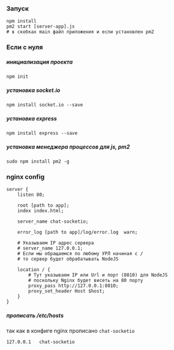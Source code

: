 ### Запуск
```text
npm install
pm2 start [server-app].js
# в скобках main файл приложения и если установлен pm2
```
### Если с нуля

##### инициализация проекта
```text
npm init
```

##### установка socket.io
```
npm install socket.io --save
```

##### установка express
```
npm install express --save
```

##### установка менеджера процессов для js, pm2
```
sudo npm install pm2 -g
```


### nginx config
```
server {
    listen 80;

	root [path to app];
    index index.html;

	server_name chat-socketio;

    error_log [path to app]/log/error.log  warn;

	# Указываем IP адрес сервера
	# server_name 127.0.0.1;
	# Если мы обращаемся по любому УРЛ начиная с /
	# то сервер будет обрабатывать NodeJS

	location / {
		# Тут указываем IP или Url и порт (8010) для NodeJS
		# поскольку Nginx будет висеть на 80 порту
		proxy_pass http://127.0.0.1:8010;
		proxy_set_header Host $host;
	}
}

```

##### прописать /etc/hosts
так как в конфиге nginx прописано `chat-socketio`
```
127.0.0.1   chat-socketio
```
